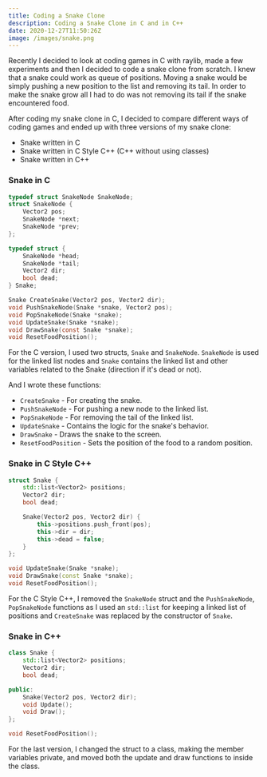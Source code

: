 ```yaml
---
title: Coding a Snake Clone
description: Coding a Snake Clone in C and in C++
date: 2020-12-27T11:50:26Z
image: /images/snake.png
---
```


Recently I decided to look at coding games in C with raylib, made a few experiments and then I decided to code a snake clone from scratch. I knew that a snake could work as queue of positions. Moving a snake would be simply pushing a new position to the list and removing its tail. In order to make the snake grow all I had to do was not removing its tail if the snake encountered food.

After coding my snake clone in C, I decided to compare different ways of coding games and ended up with three versions of my snake clone:

<ul>
    <li>Snake written in C</li>
    <li>Snake written in C Style C++ (C++ without using classes)</li>
    <li>Snake written in C++</li>
</ul>

### Snake in C

```c
typedef struct SnakeNode SnakeNode;
struct SnakeNode {
    Vector2 pos;
    SnakeNode *next;
    SnakeNode *prev;
};

typedef struct {
    SnakeNode *head;
    SnakeNode *tail;
    Vector2 dir;
    bool dead;
} Snake;

Snake CreateSnake(Vector2 pos, Vector2 dir);
void PushSnakeNode(Snake *snake, Vector2 pos);
void PopSnakeNode(Snake *snake);
void UpdateSnake(Snake *snake);
void DrawSnake(const Snake *snake);
void ResetFoodPosition();
```

For the C version, I used two structs, `Snake` and `SnakeNode`. `SnakeNode` is used for the linked list nodes and `Snake` contains the linked list and other variables related to the Snake (direction if it's dead or not).

And I wrote these functions:

-   `CreateSnake` - For creating the snake.
-   `PushSnakeNode` - For pushing a new node to the linked list.
-   `PopSnakeNode` - For removing the tail of the linked list.
-   `UpdateSnake` - Contains the logic for the snake's behavior.
-   `DrawSnake` - Draws the snake to the screen.
-   `ResetFoodPosition` - Sets the position of the food to a random position.

### Snake in C Style C++

```cpp
struct Snake {
    std::list<Vector2> positions;
    Vector2 dir;
    bool dead;

    Snake(Vector2 pos, Vector2 dir) {
        this->positions.push_front(pos);
        this->dir = dir;
        this->dead = false;
    }
};

void UpdateSnake(Snake *snake);
void DrawSnake(const Snake *snake);
void ResetFoodPosition();
```

For the C Style C++, I removed the `SnakeNode` struct and the `PushSnakeNode`, `PopSnakeNode` functions as I used an `std::list` for keeping a linked list of positions and `CreateSnake` was replaced by the constructor of `Snake`.

### Snake in C++

```cpp
class Snake {
    std::list<Vector2> positions;
    Vector2 dir;
    bool dead;

public:
    Snake(Vector2 pos, Vector2 dir);
    void Update();
    void Draw();
};

void ResetFoodPosition();
```

For the last version, I changed the struct to a class, making the member variables private, and moved both the update and draw functions to inside the class.
